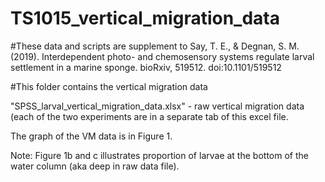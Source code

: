 # TS1015_vertical_migration_data

#These data and scripts are supplement to Say, T. E., & Degnan, S. M. (2019). Interdependent photo- and chemosensory systems regulate larval settlement in a marine sponge. bioRxiv, 519512. doi:10.1101/519512

#This folder contains the vertical migration data

"SPSS_larval_vertical_migration_data.xlsx" - raw vertical migration data (each of the two experiments are in a separate tab of this excel file. 

The graph of the VM data is in Figure 1.

Note: Figure 1b and c illustrates proportion of larvae at the bottom of the water column (aka deep in raw data file).
